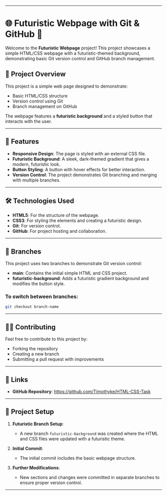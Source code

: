 
---

# 🌐 Futuristic Webpage with Git & GitHub 🚀

Welcome to the **Futuristic Webpage** project! This project showcases a simple HTML/CSS webpage with a futuristic-themed background, demonstrating basic Git version control and GitHub branch management.

## 📑 Project Overview

This project is a simple web page designed to demonstrate:
- Basic HTML/CSS structure
- Version control using Git
- Branch management on GitHub

The webpage features a **futuristic background** and a styled button that interacts with the user.

---

## 🎯 Features

- **Responsive Design**: The page is styled with an external CSS file.
- **Futuristic Background**: A sleek, dark-themed gradient that gives a modern, futuristic look.
- **Button Styling**: A button with hover effects for better interaction.
- **Version Control**: The project demonstrates Git branching and merging with multiple branches.

---

## 🛠️ Technologies Used

- **HTML5**: For the structure of the webpage.
- **CSS3**: For styling the elements and creating a futuristic design.
- **Git**: For version control.
- **GitHub**: For project hosting and collaboration.

---


## 🌿 Branches

This project uses two branches to demonstrate Git version control:

- **main**: Contains the initial simple HTML and CSS project.
- **futuristic-background**: Adds a futuristic gradient background and modifies the button style.

### To switch between branches:
```bash
git checkout branch-name
```

---


## 👨‍💻 Contributing

Feel free to contribute to this project by:
- Forking the repository
- Creating a new branch
- Submitting a pull request with improvements

---

## 📎 Links

- **GitHub Repository**: https://github.com/Timothyke/HTML-CSS-Task

---

## 🔧 Project Setup

1. **Futuristic Branch Setup**:
   - A new branch `futuristic-background` was created where the HTML and CSS files were updated with a futuristic theme.

2. **Initial Commit**:
   - The initial commit includes the basic webpage structure.

3. **Further Modifications**:
   - New sections and changes were committed in separate branches to ensure proper version control.

---
